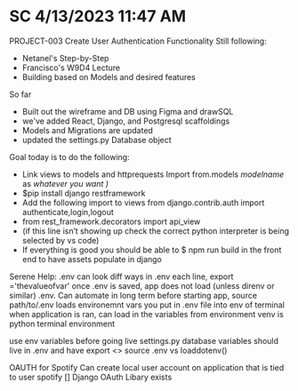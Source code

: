 # SC 4/13/2023 11:47 AM
PROJECT-003 Create User Authentication Functionality
  Still following: 
  - Netanel's Step-by-Step
  - Francisco's W9D4 Lecture
  - Building based on Models and desired features

So far 
- Built out the wireframe and DB using Figma and drawSQL
- we've added React, Django, and Postgresql scaffoldings
- Models and Migrations are updated
- updated the settings.py Database object

Goal today is to do the following:
- Link views to models and httprequests
  Import from.models *modelname* as *whatever you want )*
- $pip install django restframework
- Add the following import to views
  from django.contrib.auth import authenticate,login,logout
- from rest_framework.decorators import api_view 
- (if this line isn’t showing up check the correct python interpreter is being selected by vs code)
- If everything is good you should be able to $ npm run build in the front end to have assets populate in django

Serene Help:
  .env can look diff ways
    in .env each line, export <VARNAME>='thevalueofvar'
  once .env is saved, app does not load (unless direnv or similar) .env. Can automate in long term
  before starting app, 
    source path/to/.env
    loads environemnt vars you put in .env file into env of terminal
    when application is ran, can load in the variables from environment 
    venv is python
    terminal environment

  use env variables before going live
    settings.py
    database variables should live in .env and have 
      export <>
  source .env vs loaddotenv()

  OAUTH for Spotify 
    Can create local user account on application that is tied to user spotify
  [] Django OAuth Libary exists
  
